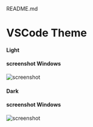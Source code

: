 README.md
###
# VSCode Theme

#### Light
#### screenshot Windows
![screenshot](https://raw.githubusercontent.com/gabc123123/gabc123123.github.io/main/vscode-theme/screenshot-windows-light.png)

#### Dark
#### screenshot Windows
![screenshot](https://raw.githubusercontent.com/gabc123123/gabc123123.github.io/main/vscode-theme/screenshot-windows-dark.png)

